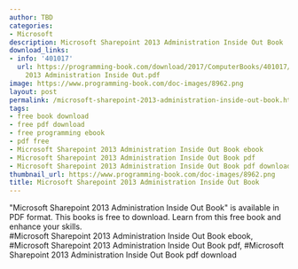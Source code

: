 ```yaml
---
author: TBD
categories:
- Microsoft
description: Microsoft Sharepoint 2013 Administration Inside Out Book
download_links:
- info: '401017'
  url: https://programming-book.com/download/2017/ComputerBooks/401017/Microsoft Sharepoint
    2013 Administration Inside Out.pdf
image: https://www.programming-book.com/doc-images/8962.png
layout: post
permalink: /microsoft-sharepoint-2013-administration-inside-out-book.html
tags:
- free book download
- free pdf download
- free programming ebook
- pdf free
- Microsoft Sharepoint 2013 Administration Inside Out Book ebook
- Microsoft Sharepoint 2013 Administration Inside Out Book pdf
- Microsoft Sharepoint 2013 Administration Inside Out Book pdf download
thumbnail_url: https://www.programming-book.com/doc-images/8962.png
title: Microsoft Sharepoint 2013 Administration Inside Out Book
---
```


 
<div class="item-desc text-justify">
  "Microsoft Sharepoint 2013 Administration Inside Out Book" is available in PDF format. This books is free to download. Learn from this free book and enhance your skills.
  <br>
  #Microsoft Sharepoint 2013 Administration Inside Out Book ebook, #Microsoft Sharepoint 2013 Administration Inside Out Book pdf, #Microsoft Sharepoint 2013 Administration Inside Out Book pdf download
</div>